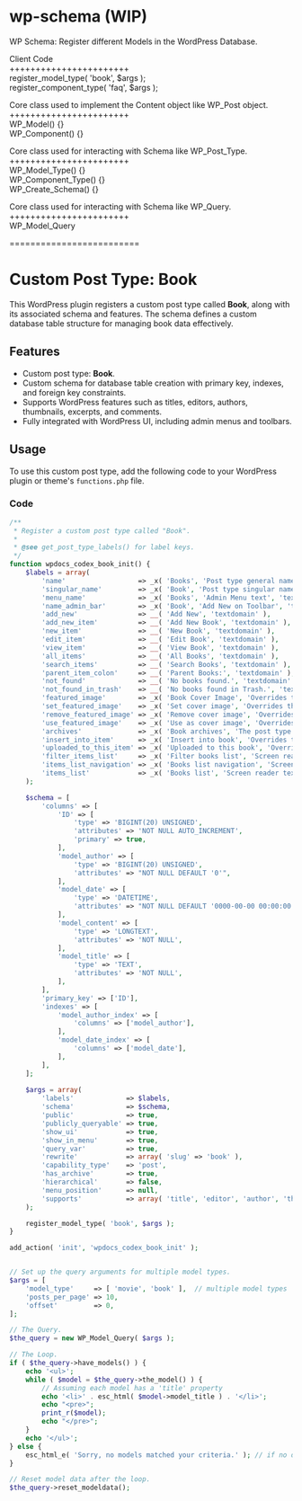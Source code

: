# wp-schema (WIP)
WP Schema: Register different Models in the WordPress Database. 

Client Code\
+++++++++++++++++++++++\
register_model_type( 'book', $args );\
register_component_type( 'faq', $args );

Core class used to implement the Content object like WP_Post object.\
+++++++++++++++++++++++\
WP_Model() {}\
WP_Component() {}

Core class used for interacting with Schema like WP_Post_Type.\
+++++++++++++++++++++++\
WP_Model_Type() {}\
WP_Component_Type() {}\
WP_Create_Schema() {}

Core class used for interacting with Schema like WP_Query.\
+++++++++++++++++++++++\
WP_Model_Query

=========================
# Custom Post Type: Book

This WordPress plugin registers a custom post type called **Book**, along with its associated schema and features. The schema defines a custom database table structure for managing book data effectively.

## Features

- Custom post type: **Book**.
- Custom schema for database table creation with primary key, indexes, and foreign key constraints.
- Supports WordPress features such as titles, editors, authors, thumbnails, excerpts, and comments.
- Fully integrated with WordPress UI, including admin menus and toolbars.

## Usage

To use this custom post type, add the following code to your WordPress plugin or theme's `functions.php` file.

### Code

```php
/**
 * Register a custom post type called "Book".
 *
 * @see get_post_type_labels() for label keys.
 */
function wpdocs_codex_book_init() {
    $labels = array(
        'name'                  => _x( 'Books', 'Post type general name', 'textdomain' ),
        'singular_name'         => _x( 'Book', 'Post type singular name', 'textdomain' ),
        'menu_name'             => _x( 'Books', 'Admin Menu text', 'textdomain' ),
        'name_admin_bar'        => _x( 'Book', 'Add New on Toolbar', 'textdomain' ),
        'add_new'               => __( 'Add New', 'textdomain' ),
        'add_new_item'          => __( 'Add New Book', 'textdomain' ),
        'new_item'              => __( 'New Book', 'textdomain' ),
        'edit_item'             => __( 'Edit Book', 'textdomain' ),
        'view_item'             => __( 'View Book', 'textdomain' ),
        'all_items'             => __( 'All Books', 'textdomain' ),
        'search_items'          => __( 'Search Books', 'textdomain' ),
        'parent_item_colon'     => __( 'Parent Books:', 'textdomain' ),
        'not_found'             => __( 'No books found.', 'textdomain' ),
        'not_found_in_trash'    => __( 'No books found in Trash.', 'textdomain' ),
        'featured_image'        => _x( 'Book Cover Image', 'Overrides the “Featured Image” phrase', 'textdomain' ),
        'set_featured_image'    => _x( 'Set cover image', 'Overrides the “Set featured image” phrase', 'textdomain' ),
        'remove_featured_image' => _x( 'Remove cover image', 'Overrides the “Remove featured image” phrase', 'textdomain' ),
        'use_featured_image'    => _x( 'Use as cover image', 'Overrides the “Use as featured image” phrase', 'textdomain' ),
        'archives'              => _x( 'Book archives', 'The post type archive label', 'textdomain' ),
        'insert_into_item'      => _x( 'Insert into book', 'Overrides the “Insert into post” phrase', 'textdomain' ),
        'uploaded_to_this_item' => _x( 'Uploaded to this book', 'Overrides the “Uploaded to this post” phrase', 'textdomain' ),
        'filter_items_list'     => _x( 'Filter books list', 'Screen reader text', 'textdomain' ),
        'items_list_navigation' => _x( 'Books list navigation', 'Screen reader text', 'textdomain' ),
        'items_list'            => _x( 'Books list', 'Screen reader text', 'textdomain' ),
    );

    $schema = [
        'columns' => [
            'ID' => [
                'type' => 'BIGINT(20) UNSIGNED',
                'attributes' => 'NOT NULL AUTO_INCREMENT',
                'primary' => true,
            ],
            'model_author' => [
                'type' => 'BIGINT(20) UNSIGNED',
                'attributes' => "NOT NULL DEFAULT '0'",
            ],
            'model_date' => [
                'type' => 'DATETIME',
                'attributes' => "NOT NULL DEFAULT '0000-00-00 00:00:00'",
            ],
            'model_content' => [
                'type' => 'LONGTEXT',
                'attributes' => 'NOT NULL',
            ],
            'model_title' => [
                'type' => 'TEXT',
                'attributes' => 'NOT NULL',
            ],
        ],
        'primary_key' => ['ID'],
        'indexes' => [
            'model_author_index' => [
                'columns' => ['model_author'],
            ],
            'model_date_index' => [
                'columns' => ['model_date'],
            ],
        ],
    ];
    
    $args = array(
        'labels'             => $labels,
        'schema'             => $schema,
        'public'             => true,
        'publicly_queryable' => true,
        'show_ui'            => true,
        'show_in_menu'       => true,
        'query_var'          => true,
        'rewrite'            => array( 'slug' => 'book' ),
        'capability_type'    => 'post',
        'has_archive'        => true,
        'hierarchical'       => false,
        'menu_position'      => null,
        'supports'           => array( 'title', 'editor', 'author', 'thumbnail', 'excerpt', 'comments' ),
    );

    register_model_type( 'book', $args );
}

add_action( 'init', 'wpdocs_codex_book_init' );


// Set up the query arguments for multiple model types.
$args = [
    'model_type'     => [ 'movie', 'book' ],  // multiple model types
    'posts_per_page' => 10,
    'offset'         => 0,
];

// The Query.
$the_query = new WP_Model_Query( $args );

// The Loop.
if ( $the_query->have_models() ) {
    echo '<ul>';
    while ( $model = $the_query->the_model() ) {
        // Assuming each model has a 'title' property
        echo '<li>' . esc_html( $model->model_title ) . '</li>';
		echo "<pre>";
		print_r($model); 
		echo "</pre>";
    }
    echo '</ul>';
} else {
    esc_html_e( 'Sorry, no models matched your criteria.' ); // if no data added. Please add some data through PHPMYADMIN
}

// Reset model data after the loop.
$the_query->reset_modeldata();
